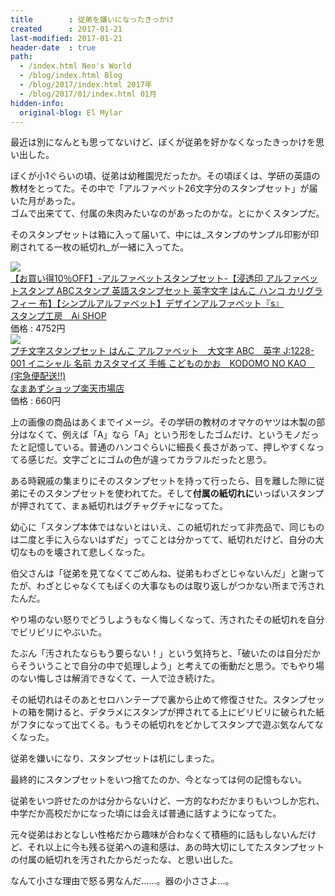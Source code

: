```yaml
---
title        : 従弟を嫌いになったきっかけ
created      : 2017-01-21
last-modified: 2017-01-21
header-date  : true
path:
  - /index.html Neo's World
  - /blog/index.html Blog
  - /blog/2017/index.html 2017年
  - /blog/2017/01/index.html 01月
hidden-info:
  original-blog: El Mylar
---
```


最近は別になんとも思ってないけど、ぼくが従弟を好かなくなったきっかけを思い出した。

ぼくが小1ぐらいの頃、従弟は幼稚園児だったか。その頃ぼくは、学研の英語の教材をとってた。その中で「アルファベット26文字分のスタンプセット」が届いた月があった。  
ゴムで出来てて、付属の朱肉みたいなのがあったのかな。とにかくスタンプだ。

そのスタンプセットは箱に入って届いて、中には_スタンプのサンプル印影が印刷されてる一枚の紙切れ_が一緒に入ってた。

<div class="ad-rakuten">
  <div class="ad-rakuten-image">
    <a href="https://hb.afl.rakuten.co.jp/hgc/g00r1uf2.waxyc52f.g00r1uf2.waxydb18/?pc=https%3A%2F%2Fitem.rakuten.co.jp%2Fstamp-studio-ai%2Fka-02%2F&amp;m=http%3A%2F%2Fm.rakuten.co.jp%2Fstamp-studio-ai%2Fi%2F10002155%2F">
      <img src="https://thumbnail.image.rakuten.co.jp/@0_gold/stamp-studio-ai/gazou/KA/KA-02wm.jpg?_ex=128x128">
    </a>
  </div>
  <div class="ad-rakuten-info">
    <div class="ad-rakuten-title">
      <a href="https://hb.afl.rakuten.co.jp/hgc/g00r1uf2.waxyc52f.g00r1uf2.waxydb18/?pc=https%3A%2F%2Fitem.rakuten.co.jp%2Fstamp-studio-ai%2Fka-02%2F&amp;m=http%3A%2F%2Fm.rakuten.co.jp%2Fstamp-studio-ai%2Fi%2F10002155%2F">【お買い得10％OFF】-アルファベットスタンプセット-【浸透印 アルファベットスタンプ ABCスタンプ 英語スタンプセット 英字文字 はんこ ハンコ カリグラフィー 布】【シンプルアルファベット】デザインアルファベット『s』</a>
    </div>
    <div class="ad-rakuten-shop">
      <a href="https://hb.afl.rakuten.co.jp/hgc/g00r1uf2.waxyc52f.g00r1uf2.waxydb18/?pc=https%3A%2F%2Fwww.rakuten.co.jp%2Fstamp-studio-ai%2F&amp;m=http%3A%2F%2Fm.rakuten.co.jp%2Fstamp-studio-ai%2F">スタンプ工房　Ai SHOP</a>
    </div>
    <div class="ad-rakuten-price">価格 : 4752円</div>
  </div>
</div>

<div class="ad-rakuten">
  <div class="ad-rakuten-image">
    <a href="https://hb.afl.rakuten.co.jp/hgc/g00r8zx2.waxyc9cc.g00r8zx2.waxyd23f/?pc=https%3A%2F%2Fitem.rakuten.co.jp%2Fnamazushop%2F10002529%2F&amp;m=http%3A%2F%2Fm.rakuten.co.jp%2Fnamazushop%2Fi%2F10002529%2F">
      <img src="https://thumbnail.image.rakuten.co.jp/@0_mall/namazushop/cabinet/04701794/05114970/imgrc0070005431.jpg?_ex=128x128">
    </a>
  </div>
  <div class="ad-rakuten-info">
    <div class="ad-rakuten-title">
      <a href="https://hb.afl.rakuten.co.jp/hgc/g00r8zx2.waxyc9cc.g00r8zx2.waxyd23f/?pc=https%3A%2F%2Fitem.rakuten.co.jp%2Fnamazushop%2F10002529%2F&amp;m=http%3A%2F%2Fm.rakuten.co.jp%2Fnamazushop%2Fi%2F10002529%2F">プチ文字スタンプセット はんこ アルファベット　大文字 ABC　英字 J:1228-001 イニシャル 名前 カスタマイズ 手帳 こどものかお　KODOMO NO KAO　(宅急便配送!!)</a>
    </div>
    <div class="ad-rakuten-shop">
      <a href="https://hb.afl.rakuten.co.jp/hgc/g00r8zx2.waxyc9cc.g00r8zx2.waxyd23f/?pc=https%3A%2F%2Fwww.rakuten.co.jp%2Fnamazushop%2F&amp;m=http%3A%2F%2Fm.rakuten.co.jp%2Fnamazushop%2F">なまあずショップ楽天市場店</a>
    </div>
    <div class="ad-rakuten-price">価格 : 660円</div>
  </div>
</div>

上の画像の商品はあくまでイメージ。その学研の教材のオマケのヤツは木製の部分はなくて、例えば「A」なら「A」という形をしたゴムだけ、というモノだったと記憶している。普通のハンコぐらいに細長く長さがあって、押しやすくなってる感じだ。文字ごとにゴムの色が違ってカラフルだったと思う。

ある時親戚の集まりにそのスタンプセットを持って行ったら、目を離した隙に従弟にそのスタンプセットを使われてた。そして**付属の紙切れに**いっぱいスタンプが押されてて、まぁ紙切れはグチャグチャになってた。

幼心に「スタンプ本体ではないとはいえ、この紙切れだって非売品で、同じものは二度と手に入らないはずだ」ってことは分かってて、紙切れだけど、自分の大切なものを壊されて悲しくなった。

伯父さんは「従弟を見てなくてごめんね、従弟もわざとじゃないんだ」と謝ってたが、わざとじゃなくてもぼくの大事なものは取り返しがつかない所まで汚されたんだ。

やり場のない怒りでどうしようもなく悔しくなって、汚されたその紙切れを自分でビリビリにやぶいた。

たぶん「汚されたならもう要らない！」という気持ちと、「破いたのは自分だからそういうことで自分の中で処理しよう」と考えての衝動だと思う。でもやり場のない悔しさは解消できなくて、一人で泣き続けた。

その紙切れはそのあとセロハンテープで裏から止めて修復させた。スタンプセットの箱を開けると、デタラメにスタンプが押されてる上にビリビリに破られた紙がフタになって出てくる。もうその紙切れをどかしてスタンプで遊ぶ気なんてなくなった。

従弟を嫌いになり、スタンプセットは机にしまった。

最終的にスタンプセットをいつ捨てたのか、今となっては何の記憶もない。

従弟をいつ許せたのかは分からないけど、一方的なわだかまりもいつしか忘れ、中学だか高校だかになった頃には会えば普通に話すようになってた。

元々従弟はおとなしい性格だから趣味が合わなくて積極的に話もしないんだけど、それ以上に今も残る従弟への違和感は、あの時大切にしてたスタンプセットの付属の紙切れを汚されたからだったな、と思い出した。

なんて小さな理由で怒る男なんだ……。器の小ささよ…。
